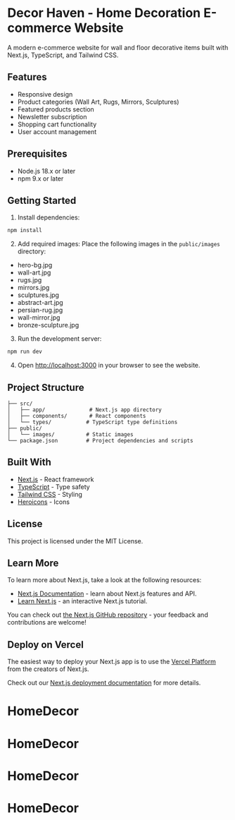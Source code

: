 # Decor Haven - Home Decoration E-commerce Website

A modern e-commerce website for wall and floor decorative items built with Next.js, TypeScript, and Tailwind CSS.

## Features

- Responsive design
- Product categories (Wall Art, Rugs, Mirrors, Sculptures)
- Featured products section
- Newsletter subscription
- Shopping cart functionality
- User account management

## Prerequisites

- Node.js 18.x or later
- npm 9.x or later

## Getting Started

1. Install dependencies:
```bash
npm install
```

2. Add required images:
Place the following images in the `public/images` directory:
- hero-bg.jpg
- wall-art.jpg
- rugs.jpg
- mirrors.jpg
- sculptures.jpg
- abstract-art.jpg
- persian-rug.jpg
- wall-mirror.jpg
- bronze-sculpture.jpg

3. Run the development server:
```bash
npm run dev
```

4. Open [http://localhost:3000](http://localhost:3000) in your browser to see the website.

## Project Structure

```
├── src/
│   ├── app/              # Next.js app directory
│   ├── components/       # React components
│   └── types/           # TypeScript type definitions
├── public/
│   └── images/          # Static images
└── package.json         # Project dependencies and scripts
```

## Built With

- [Next.js](https://nextjs.org/) - React framework
- [TypeScript](https://www.typescriptlang.org/) - Type safety
- [Tailwind CSS](https://tailwindcss.com/) - Styling
- [Heroicons](https://heroicons.com/) - Icons

## License

This project is licensed under the MIT License.

## Learn More

To learn more about Next.js, take a look at the following resources:

- [Next.js Documentation](https://nextjs.org/docs) - learn about Next.js features and API.
- [Learn Next.js](https://nextjs.org/learn) - an interactive Next.js tutorial.

You can check out [the Next.js GitHub repository](https://github.com/vercel/next.js) - your feedback and contributions are welcome!

## Deploy on Vercel

The easiest way to deploy your Next.js app is to use the [Vercel Platform](https://vercel.com/new?utm_medium=default-template&filter=next.js&utm_source=create-next-app&utm_campaign=create-next-app-readme) from the creators of Next.js.

Check out our [Next.js deployment documentation](https://nextjs.org/docs/app/building-your-application/deploying) for more details.
# HomeDecor
# HomeDecor
# HomeDecor
# HomeDecor
